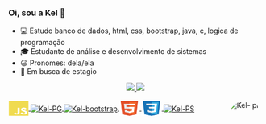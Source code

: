 ### Oi,  sou a  Kel  👾
- 💻 Estudo  banco de dados, html, css, bootstrap, java, c, logica de programação
- 🎓 Estudante de análise e desenvolvimento de sistemas
- 😃 Pronomes: dela/ela
- 🚀 Em busca de estagio 

<div align="center">
  <a href="https://github.com/karenellen/karenellen25">
  <img height="180em" src="https://github-readme-stats.vercel.app/api?username=karenellen&show_icons=true&theme=dark&include_all_commits=true&count_private=true"/>
  <img height="180em" src="https://github-readme-stats.vercel.app/api/top-langs/?username=karenellen&layout=compact&langs_count=7&theme=dark"/>
</div>
<div style="display: inline_block"><br>
  <img align="center" alt="Kel-Js" height="30" width="40" src="https://raw.githubusercontent.com/devicons/devicon/master/icons/javascript/javascript-plain.svg">
  <img align="center" alt="Kel-PG" height="30" width="40" src="https://cdn.jsdelivr.net/gh/devicons/devicon/icons/postgresql/postgresql-original.svg"/>
  <img align="center" alt="Kel-bootstrap" height="30" width="40" src="https://cdn.jsdelivr.net/gh/devicons/devicon/icons/bootstrap/bootstrap-original.svg" />
  <img align="center" alt="Kel-HTML" height="30" width="40" src="https://raw.githubusercontent.com/devicons/devicon/master/icons/html5/html5-original.svg">
  <img align="center" alt="Kel-CSS" height="30" width="40" src="https://raw.githubusercontent.com/devicons/devicon/master/icons/css3/css3-original.svg">
  <img align="center" alt="Kel-PS" height="30" width="40" src="https://cdn.jsdelivr.net/gh/devicons/devicon/icons/photoshop/photoshop-plain.svg" />
  <img align="right" alt="Kel- pic" height="150" style="border-radius:50px;" src="https://media.discordapp.net/attachments/639956127056134178/890373478988013628/Publicacoes_Instagram_1_1.png?width=676&height=676">
</div>
 

